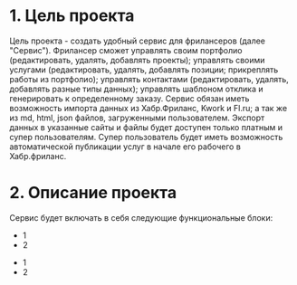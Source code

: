 # 1. Цель проекта
Цель проекта - создать удобный сервис для фрилансеров (далее "Сервис"). Фрилансер сможет управлять своим портфолио (редактировать, удалять, добавлять проекты); управлять своими услугами (редактировать, удалять, добавлять позиции; прикреплять работы из портфолио); управлять контактами (редактировать, удалять, добавлять разные типы данных); управлять шаблоном отклика и генерировать к определенному заказу. Сервис обязан иметь возможность импорта данных из Хабр.Фриланс, Kwork и Fl.ru; а так же из md, html, json файлов, загруженными пользователем. Экспорт данных в указанные сайты и файлы будет доступен только платным и супер пользователям. Супер пользователь будет иметь возможность автоматической публикации услуг в начале его рабочего в Хабр.фриланс.

# 2. Описание проекта
Сервис будет включать в себя следующие функциональные блоки:
+ 1
+ 2
- 1
- 2
